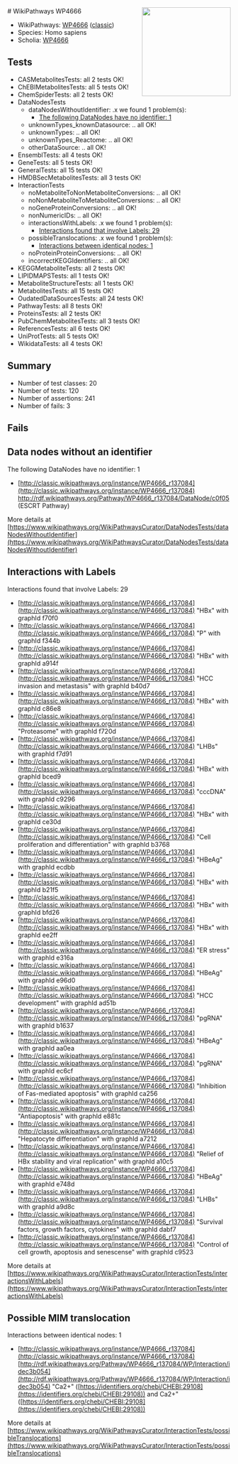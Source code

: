 <img style="float: right; width: 200px" src="https://upload.wikimedia.org/wikipedia/commons/thumb/8/83/Wplogo_with_text_500.png/640px-Wplogo_with_text_500.png" />
# WikiPathways WP4666

* WikiPathways: [WP4666](https://wikipathways.org/pathways/WP4666) ([classic](https://classic.wikipathways.org/instance/WP4666))
* Species: Homo sapiens
* Scholia: [WP4666](https://scholia.toolforge.org/wikipathways/WP4666)
## Tests
* CASMetabolitesTests: all 2 tests OK!
* ChEBIMetabolitesTests: all 5 tests OK!
* ChemSpiderTests: all 2 tests OK!
* DataNodesTests
    * dataNodesWithoutIdentifier: .x we found 1 problem(s):
        * [The following DataNodes have no identifier: 1](#d2d32fa0)
    * unknownTypes_knownDatasource: .. all OK!
    * unknownTypes: .. all OK!
    * unknownTypes_Reactome: .. all OK!
    * otherDataSource: .. all OK!
* EnsemblTests: all 4 tests OK!
* GeneTests: all 5 tests OK!
* GeneralTests: all 15 tests OK!
* HMDBSecMetabolitesTests: all 3 tests OK!
* InteractionTests
    * noMetaboliteToNonMetaboliteConversions: .. all OK!
    * noNonMetaboliteToMetaboliteConversions: .. all OK!
    * noGeneProteinConversions: .. all OK!
    * nonNumericIDs: .. all OK!
    * interactionsWithLabels: .x we found 1 problem(s):
        * [Interactions found that involve Labels: 29](#fe97a8e0)
    * possibleTranslocations: .x we found 1 problem(s):
        * [Interactions between identical nodes: 1](#1c118206)
    * noProteinProteinConversions: .. all OK!
    * incorrectKEGGIdentifiers: .. all OK!
* KEGGMetaboliteTests: all 2 tests OK!
* LIPIDMAPSTests: all 1 tests OK!
* MetaboliteStructureTests: all 1 tests OK!
* MetabolitesTests: all 15 tests OK!
* OudatedDataSourcesTests: all 24 tests OK!
* PathwayTests: all 8 tests OK!
* ProteinsTests: all 2 tests OK!
* PubChemMetabolitesTests: all 3 tests OK!
* ReferencesTests: all 6 tests OK!
* UniProtTests: all 5 tests OK!
* WikidataTests: all 4 tests OK!


## Summary

* Number of test classes: 20
* Number of tests: 120
* Number of assertions: 241
* Number of fails: 3

## Fails

<a name="d2d32fa0" />

## Data nodes without an identifier

The following DataNodes have no identifier: 1

* [http://classic.wikipathways.org/instance/WP4666_r137084](http://classic.wikipathways.org/instance/WP4666_r137084) http://rdf.wikipathways.org/Pathway/WP4666_r137084/DataNode/c0f05 (ESCRT Pathway)


More details at [https://www.wikipathways.org/WikiPathwaysCurator/DataNodesTests/dataNodesWithoutIdentifier](https://www.wikipathways.org/WikiPathwaysCurator/DataNodesTests/dataNodesWithoutIdentifier)

<a name="fe97a8e0" />

## Interactions with Labels

Interactions found that involve Labels: 29

* [http://classic.wikipathways.org/instance/WP4666_r137084](http://classic.wikipathways.org/instance/WP4666_r137084) "HBx" with graphId f70f0
* [http://classic.wikipathways.org/instance/WP4666_r137084](http://classic.wikipathways.org/instance/WP4666_r137084) "P" with graphId f344b
* [http://classic.wikipathways.org/instance/WP4666_r137084](http://classic.wikipathways.org/instance/WP4666_r137084) "HBx" with graphId a914f
* [http://classic.wikipathways.org/instance/WP4666_r137084](http://classic.wikipathways.org/instance/WP4666_r137084) "HCC invasion and metastasis" with graphId b40d7
* [http://classic.wikipathways.org/instance/WP4666_r137084](http://classic.wikipathways.org/instance/WP4666_r137084) "HBx" with graphId c86e8
* [http://classic.wikipathways.org/instance/WP4666_r137084](http://classic.wikipathways.org/instance/WP4666_r137084) "Proteasome" with graphId f720d
* [http://classic.wikipathways.org/instance/WP4666_r137084](http://classic.wikipathways.org/instance/WP4666_r137084) "LHBs" with graphId f7d91
* [http://classic.wikipathways.org/instance/WP4666_r137084](http://classic.wikipathways.org/instance/WP4666_r137084) "HBx" with graphId bced9
* [http://classic.wikipathways.org/instance/WP4666_r137084](http://classic.wikipathways.org/instance/WP4666_r137084) "cccDNA" with graphId c9296
* [http://classic.wikipathways.org/instance/WP4666_r137084](http://classic.wikipathways.org/instance/WP4666_r137084) "HBx" with graphId ce30d
* [http://classic.wikipathways.org/instance/WP4666_r137084](http://classic.wikipathways.org/instance/WP4666_r137084) "Cell proliferation
and differentiation" with graphId b3768
* [http://classic.wikipathways.org/instance/WP4666_r137084](http://classic.wikipathways.org/instance/WP4666_r137084) "HBeAg" with graphId ecdbb
* [http://classic.wikipathways.org/instance/WP4666_r137084](http://classic.wikipathways.org/instance/WP4666_r137084) "HBx" with graphId b21f5
* [http://classic.wikipathways.org/instance/WP4666_r137084](http://classic.wikipathways.org/instance/WP4666_r137084) "HBx" with graphId bfd26
* [http://classic.wikipathways.org/instance/WP4666_r137084](http://classic.wikipathways.org/instance/WP4666_r137084) "HBx" with graphId ee2ff
* [http://classic.wikipathways.org/instance/WP4666_r137084](http://classic.wikipathways.org/instance/WP4666_r137084) "ER stress" with graphId e316a
* [http://classic.wikipathways.org/instance/WP4666_r137084](http://classic.wikipathways.org/instance/WP4666_r137084) "HBeAg" with graphId e96d0
* [http://classic.wikipathways.org/instance/WP4666_r137084](http://classic.wikipathways.org/instance/WP4666_r137084) "HCC development" with graphId ad51b
* [http://classic.wikipathways.org/instance/WP4666_r137084](http://classic.wikipathways.org/instance/WP4666_r137084) "pgRNA" with graphId b1637
* [http://classic.wikipathways.org/instance/WP4666_r137084](http://classic.wikipathways.org/instance/WP4666_r137084) "HBeAg" with graphId aa0ea
* [http://classic.wikipathways.org/instance/WP4666_r137084](http://classic.wikipathways.org/instance/WP4666_r137084) "pgRNA" with graphId ec6cf
* [http://classic.wikipathways.org/instance/WP4666_r137084](http://classic.wikipathways.org/instance/WP4666_r137084) "Inhibition of 
Fas-mediated apoptosis" with graphId ca256
* [http://classic.wikipathways.org/instance/WP4666_r137084](http://classic.wikipathways.org/instance/WP4666_r137084) "Antiapoptosis" with graphId e881c
* [http://classic.wikipathways.org/instance/WP4666_r137084](http://classic.wikipathways.org/instance/WP4666_r137084) "Hepatocyte differentiation" with graphId a7212
* [http://classic.wikipathways.org/instance/WP4666_r137084](http://classic.wikipathways.org/instance/WP4666_r137084) "Relief of HBx stability
and viral replication" with graphId a10c5
* [http://classic.wikipathways.org/instance/WP4666_r137084](http://classic.wikipathways.org/instance/WP4666_r137084) "HBeAg" with graphId e748d
* [http://classic.wikipathways.org/instance/WP4666_r137084](http://classic.wikipathways.org/instance/WP4666_r137084) "LHBs" with graphId a9d8c
* [http://classic.wikipathways.org/instance/WP4666_r137084](http://classic.wikipathways.org/instance/WP4666_r137084) "Survival factors,
growth factors,
cytokines" with graphId dabf7
* [http://classic.wikipathways.org/instance/WP4666_r137084](http://classic.wikipathways.org/instance/WP4666_r137084) "Control of cell growth,
apoptosis and senescense" with graphId c9523


More details at [https://www.wikipathways.org/WikiPathwaysCurator/InteractionTests/interactionsWithLabels](https://www.wikipathways.org/WikiPathwaysCurator/InteractionTests/interactionsWithLabels)

<a name="1c118206" />

## Possible MIM translocation

Interactions between identical nodes: 1

* [http://classic.wikipathways.org/instance/WP4666_r137084](http://classic.wikipathways.org/instance/WP4666_r137084) [http://rdf.wikipathways.org/Pathway/WP4666_r137084/WP/Interaction/idec3b054](http://rdf.wikipathways.org/Pathway/WP4666_r137084/WP/Interaction/idec3b054) "Ca2+" ([https://identifiers.org/chebi/CHEBI:29108](https://identifiers.org/chebi/CHEBI:29108)) and 
Ca2+" ([https://identifiers.org/chebi/CHEBI:29108](https://identifiers.org/chebi/CHEBI:29108))


More details at [https://www.wikipathways.org/WikiPathwaysCurator/InteractionTests/possibleTranslocations](https://www.wikipathways.org/WikiPathwaysCurator/InteractionTests/possibleTranslocations)

